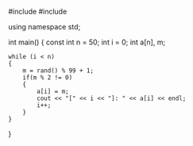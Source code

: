 #include <iostream>
#include <string>
 
using namespace std;
 
int main()
{
    const int n = 50;
    int i = 0;
    int a[n], m;     
 
    while (i < n)
    {
        m = rand() % 99 + 1;     
        if(m % 2 != 0)
        {
            a[i] = m;
            cout << "[" << i << "]: " << a[i] << endl;
            i++;
        }      
    }    
    
}
